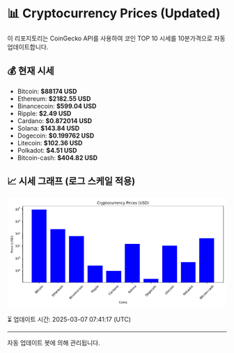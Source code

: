 
# 📊 Cryptocurrency Prices (Updated)

이 리포지토리는 CoinGecko API를 사용하여 코인 TOP 10 시세를 10분가격으로 자동 업데이트합니다.

## 💰 현재 시세
- Bitcoin: **$88174 USD**
- Ethereum: **$2182.55 USD**
- Binancecoin: **$599.04 USD**
- Ripple: **$2.49 USD**
- Cardano: **$0.872014 USD**
- Solana: **$143.84 USD**
- Dogecoin: **$0.199762 USD**
- Litecoin: **$102.36 USD**
- Polkadot: **$4.51 USD**
- Bitcoin-cash: **$404.82 USD**

## 📈 시세 그래프 (로그 스케일 적용)
![Crypto Prices](crypto_prices.png)

⏳ 업데이트 시간: 2025-03-07 07:41:17 (UTC)

---
자동 업데이트 봇에 의해 관리됩니다.
